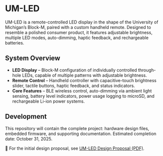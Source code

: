 # UM-LED

UM-LED is a remote-controlled LED display in the shape of the University of Michigan’s Block-M, paired with a custom handheld remote. Designed to resemble a polished consumer product, it features adjustable brightness, multiple LED modes, auto-dimming, haptic feedback, and rechargeable batteries.

## System Overview

- **LED Display** – Block-M configuration of individually controlled through-hole LEDs, capable of multiple patterns with adjustable brightness.  
- **Remote Control** – Handheld controller with capacitive-touch brightness slider, tactile buttons, haptic feedback, and status indicators.  
- **Core Features** – BLE wireless control, auto-dimming via ambient light sensing, battery level indicators, power usage logging to microSD, and rechargeable Li-ion power systems.  

## Development

This repository will contain the complete project: hardware design files, embedded firmware, and supporting documentation. Estimated completion date: October 31, 2025. 

📄 For the initial design proposal, see [UM-LED Design Proposal (PDF)](https://github.com/zachmilan/UM-LED/blob/main/docs/UM-LED%20Design%20Proposal.pdf).
